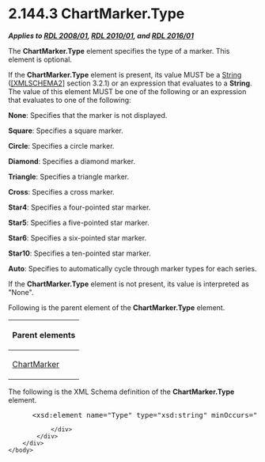 <html dir="LTR" xmlns:mshelp="http://msdn.microsoft.com/mshelp" xmlns:ddue="http://ddue.schemas.microsoft.com/authoring/2003/5" xmlns:xlink="http://www.w3.org/1999/xlink" xmlns:tool="http://www.microsoft.com/tooltip">
    <head>
        <meta http-equiv="Content-Type" content="text/html; CHARSET=utf-8"></meta>
        <meta name="save" content="history"></meta>
        <title>2.144.3 ChartMarker.Type</title>
        <xml>
            <mshelp:toctitle title="2.144.3 ChartMarker.Type"></mshelp:toctitle>
            <mshelp:rltitle title="[MS-RDL]: ChartMarker.Type"></mshelp:rltitle>
            <mshelp:keyword index="A" term="bd9b6b67-1d8e-4889-9abb-f01481ef7fc5"></mshelp:keyword>
            <mshelp:attr name="DCSext.ContentType" value="open specification"></mshelp:attr>
            <mshelp:attr name="AssetID" value="bd9b6b67-1d8e-4889-9abb-f01481ef7fc5"></mshelp:attr>
            <mshelp:attr name="TopicType" value="kbRef"></mshelp:attr>
            <mshelp:attr name="DCSext.Title" value="[MS-RDL]: ChartMarker.Type" />
        </xml>
    </head>
    <body>
        <div id="header">
            <h1 class="heading">2.144.3 ChartMarker.Type</h1>
        </div>
        <div id="mainSection">
            <div id="mainBody">
                <div id="allHistory" class="saveHistory"></div>
                <div id="sectionSection0" class="section" name="collapseableSection">
                    

<p><b><i>Applies to </i></b><a href="1e855f94-4617-47e4-b89e-0856c6cb420f.md"><b><i>RDL 2008/01</i></b></a><b><i>,
</i></b><a href="3428e690-a348-4ec7-8a6a-8efb42d2cdee.md"><b><i>RDL 2010/01</i></b></a><b><i>,
and </i></b><a href="52ce3983-2bfc-4e72-9359-42aaf5fe4509.md"><b><i>RDL 2016/01</i></b></a></p>

<p>The <b>ChartMarker.Type</b> element specifies the type of a
marker. This element is optional. </p>

<p>If the <b>ChartMarker.Type</b> element is present, its value
MUST be a <a href="1ed81ef3-a683-45e3-aaad-bd2bbe71bc3d.md">String</a> (<a href="https://go.microsoft.com/fwlink/?LinkId=90610">[XMLSCHEMA2]</a> section
3.2.1) or an expression that evaluates to a <b>String</b>. The value of this
element MUST be one of the following or an expression that evaluates to one of
the following:</p>

<p><b>None</b>: Specifies that the marker is not
displayed.</p>

<p><b>Square</b>: Specifies a square marker.</p>

<p><b>Circle</b>: Specifies a circle marker.</p>

<p><b>Diamond</b>: Specifies a diamond marker.</p>

<p><b>Triangle</b>: Specifies a triangle marker.</p>

<p><b>Cross</b>: Specifies a cross marker.</p>

<p><b>Star4</b>: Specifies a four-pointed star marker.</p>

<p><b>Star5</b>: Specifies a five-pointed star marker.</p>

<p><b>Star6</b>: Specifies a six-pointed star marker.</p>

<p><b>Star10</b>: Specifies a ten-pointed star marker.</p>

<p><b>Auto</b>: Specifies to automatically cycle through
marker types for each series.</p>

<p>If the <b>ChartMarker.Type</b> element is not present, its
value is interpreted as &quot;None&quot;.</p>

<p>Following is the parent element of the <b>ChartMarker.Type</b>
element.</p>

<table>
 <thead>
  <tr>
   <th>
   <p>Parent elements</p>
   </th>
  </tr>
 </thead>
 <tr>
  <td>
  <p><a href="82987908-050f-4a6d-a8be-d6cc28a34d62.md">ChartMarker</a></p>
  </td>
 </tr>
</table>

<p>The following is the XML Schema definition of the <b>ChartMarker.Type</b>
element.</p>

<dl>
<dd>
<div><pre> &lt;xsd:element name=&quot;Type&quot; type=&quot;xsd:string&quot; minOccurs=&quot;0&quot; /&gt;
</pre></div>
</dd></dl>


                </div>
            </div>
        </div>
    </body>
</html>